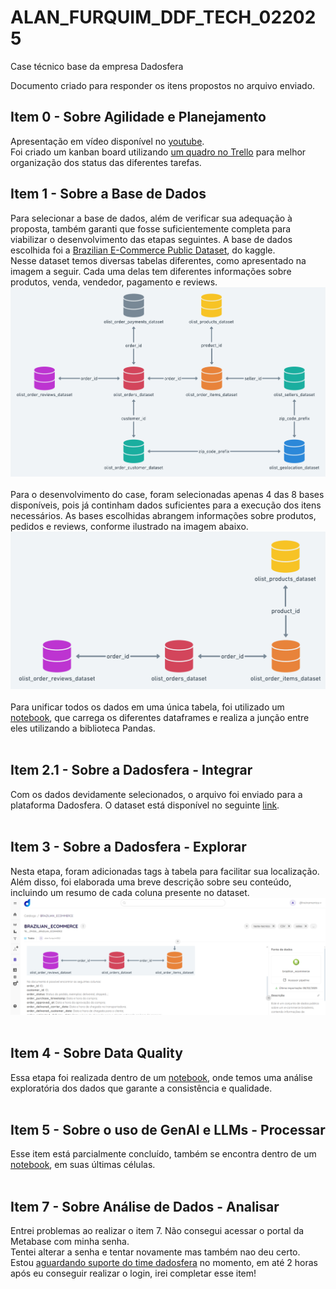 # ALAN_FURQUIM_DDF_TECH_022025
Case técnico base da empresa Dadosfera

Documento criado para responder os itens propostos no arquivo enviado.

## Item 0 - Sobre Agilidade e Planejamento
Apresentação em vídeo disponível no [youtube](https://youtu.be/da4mnRyytIM).
<br>
Foi criado um kanban board utilizando [um quadro no Trello](https://trello.com/b/5Ulenlp0/case-tecnico) para melhor organização dos status das diferentes tarefas.

## Item 1 - Sobre a Base de Dados
Para selecionar a base de dados, além de verificar sua adequação à proposta, também garanti que fosse suficientemente completa para viabilizar o desenvolvimento das etapas seguintes.
A base de dados escolhida foi a [Brazilian E-Commerce Public Dataset](https://www.kaggle.com/datasets/jayeshsalunke101/brazilian-ecommerce-public-dataset?select=olist_order_items_dataset.csv), do kaggle.<br>
Nesse dataset temos diversas tabelas diferentes, como apresentado na imagem a seguir. Cada uma delas tem diferentes informações sobre produtos, venda, vendedor, pagamento e reviews.
![alt text](imgs/tds_bases.png)
<br><br>
Para o desenvolvimento do case, foram selecionadas apenas 4 das 8 bases disponíveis, pois já continham dados suficientes para a execução dos itens necessários. As bases escolhidas abrangem informações sobre produtos, pedidos e reviews, conforme ilustrado na imagem abaixo.
![alt text](imgs/bases.png)
<br><br>
Para unificar todos os dados em uma única tabela, foi utilizado um [notebook](/notebooks/concat_bases.ipynb), que carrega os diferentes dataframes e realiza a junção entre eles utilizando a biblioteca Pandas.
<br><br>

## Item 2.1 - Sobre a Dadosfera - Integrar
Com os dados devidamente selecionados, o arquivo foi enviado para a plataforma Dadosfera. O dataset está disponível no seguinte [link](https://app.dadosfera.ai/pt-BR/catalog/data-assets/aeeaf646-2a8a-4a97-903f-138582a1c5ac).
<br><br>

## Item  3 - Sobre a Dadosfera - Explorar
Nesta etapa, foram adicionadas tags à tabela para facilitar sua localização. Além disso, foi elaborada uma breve descrição sobre seu conteúdo, incluindo um resumo de cada coluna presente no dataset.
![alt text](imgs/desc_tabela.png)
<br><br>

## Item 4 - Sobre Data Quality
Essa etapa foi realizada dentro de um [notebook](/notebooks/data_quality.ipynb), onde temos uma análise exploratória dos dados que garante a consistência e qualidade.
<br><br>

## Item 5 - Sobre o uso de GenAI e LLMs - Processar
Esse item está parcialmente concluído, também se encontra dentro de um [notebook](/notebooks/data_quality.ipynb), em suas últimas células.
<br><br>

## Item  7 - Sobre Análise de Dados - Analisar
Entrei problemas ao realizar o item 7. Não consegui acessar o portal da Metabase com minha senha.<br>
Tentei alterar a senha e tentar novamente mas também nao deu certo. Estou [aguardando suporte do time dadosfera](/imgs/suporte.png) no momento, em até 2 horas após eu conseguir realizar o login, irei completar esse item!
